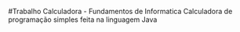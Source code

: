 #Trabalho Calculadora - Fundamentos de Informatica
Calculadora de programação simples feita na linguagem Java
